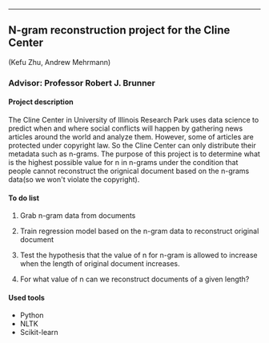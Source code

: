 ***

## N-gram reconstruction project for the Cline Center 
(Kefu Zhu, Andrew Mehrmann)

### Advisor: Professor Robert J. Brunner

#### Project description
The Cline Center in University of Illinois Research Park uses data science to predict when and where social conflicts will happen by gathering news articles around the world and analyze them. However, some of articles are protected under copyright law. So the Cline Center can only distribute their metadata such as n-grams. The purpose of this project is to determine what is the highest possible value for n in n-grams under the condition that people cannot reconstruct the orignical document based on the n-grams data(so we won't violate the copyright).

#### To do list

1. Grab n-gram data from documents

2. Train regression model based on the n-gram data to reconstruct original document

3. Test the hypothesis that the value of n for n-gram is allowed to increase when the length of original document increases.

4. For what value of n can we reconstruct documents of a given length?

#### Used tools

* Python
* NLTK
* Scikit-learn
